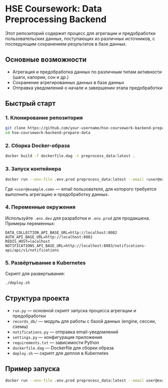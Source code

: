 # HSE Coursework: Data Preprocessing Backend

Этот репозиторий содержит процесс для агрегации и предобработки пользовательских данных, поступающих из различных источников, с последующим сохранением результатов в базе данных.

## Основные возможности
- Агрегация и предобработка данных по различным типам активности (шаги, калории, сон и др.)
- Сохранение агрегированных данных в базе данных
- Отправка уведомлений о начале и завершении этапа предобработки


## Быстрый старт

### 1. Клонирование репозитория
```bash
git clone https://github.com/your-username/hse-coursework-backend-prepare-data.git
cd hse-coursework-backend-prepare-data
```

### 2. Сборка Docker-образа
```bash
docker build -f dockerfile.dag -t preprocess_data:latest .
```

### 3. Запуск контейнера
```bash
docker run --env-file .env.prod preprocess_data:latest --email <user@example.com>
```
Где `<user@example.com>` — email пользователя, для которого требуется выполнить агрегацию и предобработку данных.

### 4. Переменные окружения
Используйте `.env.dev` для разработки и `.env.prod` для продакшена. Примеры переменных:
```
DATA_COLLECTION_API_BASE_URL=http://localhost:8082
AUTH_API_BASE_URL=http://localhost:8081
REDIS_HOST=localhost
NOTIFICATIONS_API_BASE_URL=http://localhost:8083/notifications-api/api/v1/notifications
```

### 5. Развёртывание в Kubernetes
Скрипт для развертывания:
```bash
./deploy.sh
```

## Структура проекта
- `run.py` — основной скрипт запуска процесса агрегации и предобработки
- `records_db/` — модуль для работы с базой данных (engine, сессии, схемы)
- `notifications.py` — отправка email-уведомлений
- `settings.py` — конфигурация приложения
- `requirements.txt` — зависимости Python
- `dockerfile.dag` — Dockerfile для сборки образа
- `deploy.sh` — скрипт для деплоя в Kubernetes

## Пример запуска
```bash
docker run --env-file .env.prod preprocess_data:latest --email user@example.com
```
